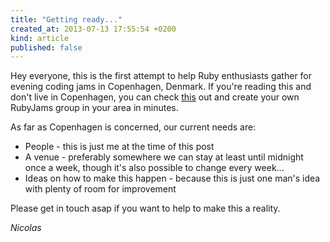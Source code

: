 ```yaml
---
title: "Getting ready..."
created_at: 2013-07-13 17:55:54 +0200
kind: article
published: false
---
```


Hey everyone, this is the first attempt to help Ruby enthusiasts gather for evening coding jams in Copenhagen, Denmark. If you're reading this and don't live in Copenhagen, you can check [this](https://github.com/fuzzytern/rubyjams) out and create your own RubyJams group in your area in minutes.

As far as Copenhagen is concerned, our current needs are:

- People - this is just me at the time of this post
- A venue - preferably somewhere we can stay at least until midnight once a week, though it's also possible to change every week...
- Ideas on how to make this happen - because this is just one man's idea with plenty of room for improvement

Please get in touch asap if you want to help to make this a reality.

*Nicolas*
